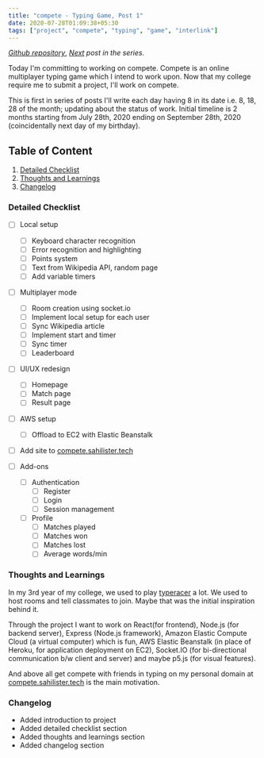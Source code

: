 ```yaml
---
title: "compete - Typing Game, Post 1"
date: 2020-07-28T01:09:38+05:30
tags: ["project", "compete", "typing", "game", "interlink"]
---
```


 _[Github repository](https://github.com/sahilister/compete)_, 
 _[Next](/2020/08/compete-typing-game-post-2/) post in the series._


Today I'm committing to working on compete. Compete is an online multiplayer typing 
game which I intend to work upon. Now that my college require me to submit a project, 
I'll work on compete.

This is first in series of posts I'll write each day having 8 in its date i.e. 8, 18, 28 of the month; updating about the status 
of work. Initial timeline is 2 months starting from July 28th, 2020 ending on September 
28th, 2020 (coincidentally next day of my birthday).

## Table of Content

1. [Detailed Checklist](#detailed-checklist)
2. [Thoughts and Learnings](#thoughts-and-learnings)
3. [Changelog](#changelog)

### Detailed Checklist

- [ ] Local setup
	- [ ] Keyboard character recognition
	- [ ] Error recognition and highlighting	
	- [ ] Points system
	- [ ] Text from Wikipedia API, random page
	- [ ] Add variable timers

- [ ] Multiplayer mode
	- [ ] Room creation using socket.io
	- [ ] Implement local setup for each user
	- [ ] Sync Wikipedia article
	- [ ] Implement start and timer
	- [ ] Sync timer
	- [ ] Leaderboard

- [ ] UI/UX redesign
	- [ ] Homepage
	- [ ] Match page
	- [ ] Result page

- [ ] AWS setup
	- [ ] Offload to EC2 with Elastic Beanstalk

- [ ] Add site to [compete.sahilister.tech]() 

- [ ] Add-ons
	- [ ] Authentication
		- [ ] Register
		- [ ] Login
		- [ ] Session management

	- [ ] Profile
		- [ ] Matches played
		- [ ] Matches won
		- [ ] Matches lost
		- [ ] Average words/min 

### Thoughts and Learnings

In my 3rd year of my college, we used to play 
[typeracer](https://play.typeracer.com/) a lot. We used to host rooms and tell 
classmates to join. Maybe that was the initial inspiration behind it. 

Through the 
project I want to work on React(for frontend), Node.js (for backend server), Express (Node.js framework), Amazon Elastic Compute 
Cloud (a virtual computer) which is fun, AWS Elastic Beanstalk (in place of Heroku, for application deployment on EC2), Socket.IO (for bi-directional communication b/w client and server) 
and maybe p5.js (for visual features).

And above all get compete with friends in typing on my personal domain at [compete.sahilister.tech]() is the main motivation. 

### Changelog

- Added introduction to project
- Added detailed checklist section
- Added thoughts and learnings section
- Added changelog section
